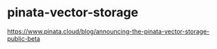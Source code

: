 # pinata-vector-storage
https://www.pinata.cloud/blog/announcing-the-pinata-vector-storage-public-beta
